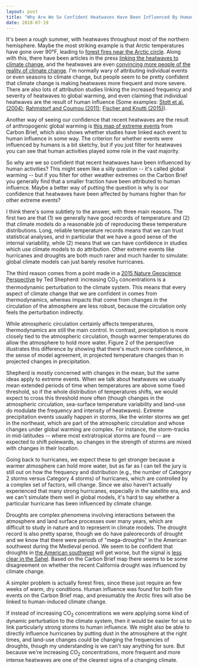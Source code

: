 ```yaml
---
layout: post
title: "Why Are We So Confident Heatwaves Have Been Influenced By Human Activities?"
date: 2018-07-19
---
```


<p>It's been a rough summer, with heatwaves throughout most of the northern hemisphere. Maybe the most striking example is that Arctic temperatures have gone over 90&#176;F, leading to <a href="https://www.theguardian.com/world/2018/jul/18/sweden-calls-for-help-as-arctic-circle-hit-by-wildfires">forest fires near the Arctic circle</a>. Along with this, there have been articles in the press <a href="http://www.latimes.com/opinion/op-ed/la-oe-stokes-heat-wave-media-climate-change-20180715-story.html">linking the heatwaves to climate change</a>, and the heatwaves are even <a href="https://www.theguardian.com/environment/2018/jul/11/heatwave-climate-change-americans-survey">convincing more people of the reality of climate change</a>. I'm normally wary of attributing individual events or even seasons to climate change, but people seem to be pretty confident that climate change is making heatwaves more frequent and more severe. There are also lots of attribution studies linking the increased frequency and severity of heatwaves to global warming, and even claiming that individual heatwaves are the result of human influence (Some examples: <a href="https://www.nature.com/articles/nature03089">Stott et al. (2004)</a>; <a href="http://www.pnas.org/content/108/44/17905">Rahmstorf and Coumou (2011)</a>; <a href="https://www.nature.com/articles/nclimate2617">Fischer and Knutti (2015)</a>).</p> 

<p>Another way of seeing our confidence that recent heatwaves are the result of anthropogenic global warming is <a href="https://www.carbonbrief.org/mapped-how-climate-change-affects-extreme-weather-around-the-world">this map of extreme events</a> from Carbon Brief, which also shows whether studies have linked each event to human influence in some way. The criterion for whether events were influenced by humans is a bit sketchy, but if you just filter for heatwaves you can see that human activities played some role in the vast majority.</p>

<p>So why are we so confident that recent heatwaves have been influenced by human activities? This might seem like a silly question -- it's called global warming -- but if you filter for other weather extremes on the Carbon Brief you generally find that a smaller fraction have been attributed to human influence. Maybe a better way of putting the question is why is our confidence that heatwaves have been affected by humans higher than for other extreme events?</p>

<p>I think there's some subtlety to the answer, with three main reasons. The first two are that (1) we generally have good records of temperature and (2) that climate models do a reasonable job of reproducing these temperature distributions. Long, reliable temperature records means that we can trust statistical analyses, and in particular that we have a good sense of the internal variability, while (2) means that we can have confidence in studies which use climate models to do attribution. Other extreme events like hurricanes and droughts are both much rarer and much harder to simulate: global climate models can just barely resolve hurricanes.</p>

<p>The third reason comes from a point made in a <a href="https://www.nature.com/articles/ngeo2253.pdf">2015 Nature Geoscience Perspective</a> by Ted Shepherd: increasing CO<sub>2</sub> concentrations is a thermodynamic perturbation to the climate system. This means that every aspect of climate change that we are confident in comes from thermodynamics, whereas impacts that come from changes in the circulation of the atmosphere are less robust, because the circulation only feels the perturbation indirectly.</p>

<p>While atmospheric circulation certainly affects temperatures, thermodynamics are still the main control. In contrast, precipitation is more closely tied to the atmospheric circulation, though warmer temperatures do allow the atmosphere to hold more water. Figure 2 of the perspective illustrates this difference by showing that there's much more confidence, in the sense of model agreement, in projected temperature changes than in projected changes in precipitation.</p>

<p>Shepherd is mostly concerned with changes in the mean, but the same ideas apply to extreme events. When we talk about heatwaves we usually mean extended periods of time when temperatures are above some fixed threshold, so if the whole distribution of temperatures shifts, we would expect to cross this threshold more often (though changes in the atmospheric circulation, sea-surface temperature variability and land-use do modulate the frequency and intensity of heatwaves). Extreme precipitation events usually happen in storms, like the winter storms we get in the northeast, which are part of the atmospheric circulation and whose changes under global warming are complex. For instance, the storm-tracks in mid-latitudes -- where most extratropical storms are found -- are expected to shift polewards, so changes in the strength of storms are mixed with changes in their location.</p>

<p>Going back to hurricanes, we expect these to get stronger because a warmer atmosphere can hold more water, but as far as I can tell the jury is still out on how the frequency and distribution (e.g., the number of Category 2 storms versus Category 4 storms) of hurricanes, which are controlled by a complex set of factors, will change. Since we also haven't actually experienced that many strong hurricanes, especially in the satellite era, and we can't simulate them well in global models, it's hard to say whether a particular hurricane has been influenced by climate change.</p>

<p>Droughts are complex phenomena involving interactions between the atmosphere and land surface processes over many years, which are difficult to study in nature and to represent in climate models. The drought record is also pretty sparse, though we do have paleorecords of drought and we know that there were periods of "mega-droughts" in the American southwest during the Medieval period. We seem to be confident that droughts in <a href="http://advances.sciencemag.org/content/advances/1/1/e1400082.full.pdf">the American southwest</a> will get worse, but the signal is <a href="https://agupubs.onlinelibrary.wiley.com/doi/abs/10.1002/jgrd.50206">less clear in the Sahel</a>. Based on the Carbon Brief map there seems to be some disagreement on whether the recent California drought was influenced by climate change.</p>

<p>A simpler problem is actually forest fires, since these just require an few weeks of warm, dry conditions. Human influence was found for both fire events on the Carbon Brief map, and presumably the Arctic fires will also be linked to human-induced climate change.</p>

<p>If instead of increasing CO<sub>2</sub> concentrations we were applying some kind of dynamic perturbation to the climate system, then it would be easier for us to link particularly strong storms to human influence. We might also be able to directly influence hurricanes by putting dust in the atmosphere at the right times, and land-use changes could be changing the frequencies of droughts, though my understanding is we can't say anything for sure. But because we're increasing CO<sub>2</sub> concentrations, more frequent and more intense heatwaves are one of the clearest signs of a changing climate.</p>


